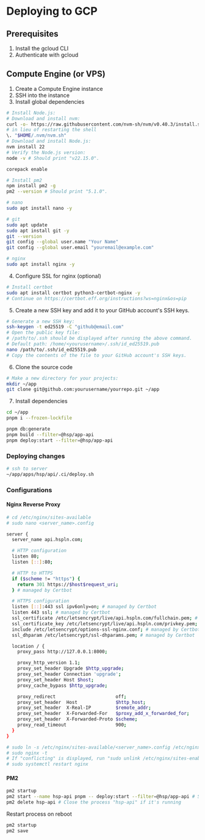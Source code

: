 # Deploying to GCP
## Prerequisites
1. Install the gcloud CLI
2. Authenticate with gcloud

## Compute Engine (or VPS)
1. Create a Compute Engine instance
2. SSH into the instance
3. Install global dependencies

```bash
# Install Node.js:
# Download and install nvm:
curl -o- https://raw.githubusercontent.com/nvm-sh/nvm/v0.40.3/install.sh | bash
# in lieu of restarting the shell
\. "$HOME/.nvm/nvm.sh"
# Download and install Node.js:
nvm install 22
# Verify the Node.js version:
node -v # Should print "v22.15.0".

corepack enable

# Install pm2
npm install pm2 -g
pm2 --version # Should print "5.1.0".

# nano
sudo apt install nano -y

# git
sudo apt update
sudo apt install git -y
git --version
git config --global user.name "Your Name"
git config --global user.email "youremail@example.com"

# nginx
sudo apt install nginx -y
```

4. Configure SSL for nginx (optional)

```bash
# Install certbot
sudo apt install certbot python3-certbot-nginx -y
# Continue on https://certbot.eff.org/instructions?ws=nginx&os=pip
```

5. Create a new SSH key and add it to your GitHub account's SSH keys.
```bash
# Generate a new SSH key:
ssh-keygen -t ed25519 -C "github@email.com"
# Open the public key file:
# /path/to/.ssh should be displayed after running the above command.
# Default path: /home/<yourusername>/.ssh/id_ed25519.pub
nano /path/to/.ssh/id_ed25519.pub
# Copy the contents of the file to your GitHub account's SSH keys.
```

6. Clone the source code

```bash
# Make a new directory for your projects:
mkdir ~/app
git clone git@github.com:yourusername/yourrepo.git ~/app
```

7. Install dependencies

```bash
cd ~/app
pnpm i --frozen-lockfile

pnpm db:generate
pnpm build --filter=@hsp/app-api
pnpm deploy:start --filter=@hsp/app-api
```

### Deploying changes

```bash
# ssh to server
~/app/apps/hsp/api/.ci/deploy.sh
```

### Configurations

#### Nginx Reverse Proxy
```bash
# cd /etc/nginx/sites-available
# sudo nano <server_name>.config

server {
  server_name api.hspln.com;

  # HTTP configuration
  listen 80;
  listen [::]:80;

  # HTTP to HTTPS
  if ($scheme != "https") {
    return 301 https://$host$request_uri;
  } # managed by Certbot

  # HTTPS configuration
  listen [::]:443 ssl ipv6only=on; # managed by Certbot
  listen 443 ssl; # managed by Certbot
  ssl_certificate /etc/letsencrypt/live/api.hspln.com/fullchain.pem; # managed by Certbot
  ssl_certificate_key /etc/letsencrypt/live/api.hspln.com/privkey.pem; # managed by Certbot
  include /etc/letsencrypt/options-ssl-nginx.conf; # managed by Certbot
  ssl_dhparam /etc/letsencrypt/ssl-dhparams.pem; # managed by Certbot

  location / {
    proxy_pass http://127.0.0.1:8000;

    proxy_http_version 1.1;
    proxy_set_header Upgrade $http_upgrade;
    proxy_set_header Connection 'upgrade';
    proxy_set_header Host $host;
    proxy_cache_bypass $http_upgrade;

    proxy_redirect                      off;
    proxy_set_header  Host              $http_host;
    proxy_set_header  X-Real-IP         $remote_addr;
    proxy_set_header  X-Forwarded-For   $proxy_add_x_forwarded_for;
    proxy_set_header  X-Forwarded-Proto $scheme;
    proxy_read_timeout                  900;
  }
}

# sudo ln -s /etc/nginx/sites-available/<server_name>.config /etc/nginx/sites-enabled/
# sudo nginx -t
# If "conflicting" is displayed, run "sudo unlink /etc/nginx/sites-enabled/default"
# sudo systemctl restart nginx
```
#### PM2
```bash
pm2 startup
pm2 start --name hsp-api pnpm -- deploy:start --filter=@hsp/app-api # Start the process named "hsp-api"
pm2 delete hsp-api # Close the process "hsp-api" if it's running
```

Restart process on reboot
```bash
pm2 startup
pm2 save
```
